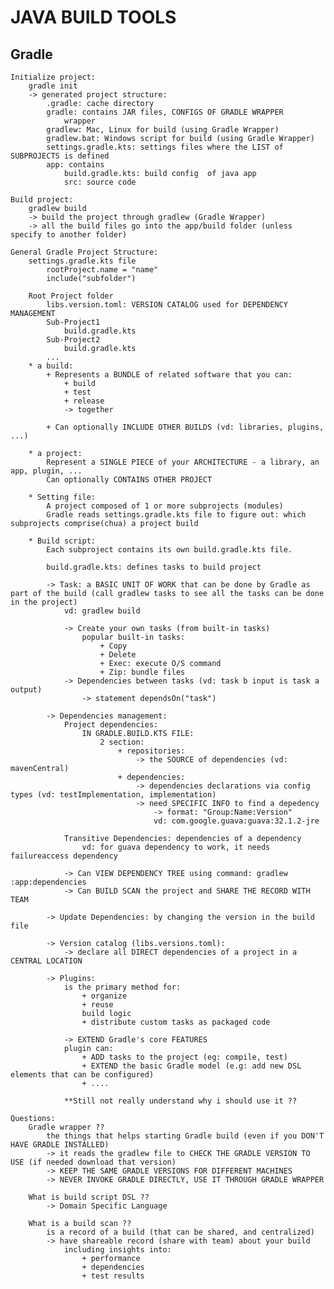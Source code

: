 # JAVA BUILD TOOLS

## Gradle 
    Initialize project: 
        gradle init 
        -> generated project structure: 
            .gradle: cache directory
            gradle: contains JAR files, CONFIGS OF GRADLE WRAPPER  
                wrapper
            gradlew: Mac, Linux for build (using Gradle Wrapper)
            gradlew.bat: Windows script for build (using Gradle Wrapper)
            settings.gradle.kts: settings files where the LIST of SUBPROJECTS is defined  
            app: contains 
                build.gradle.kts: build config  of java app 
                src: source code

    Build project:  
        gradlew build 
        -> build the project through gradlew (Gradle Wrapper) 
        -> all the build files go into the app/build folder (unless specify to another folder)

    General Gradle Project Structure: 
        settings.gradle.kts file 
            rootProject.name = "name"
            include("subfolder")

        Root Project folder
            libs.version.toml: VERSION CATALOG used for DEPENDENCY MANAGEMENT 
            Sub-Project1
                build.gradle.kts
            Sub-Project2
                build.gradle.kts
            ...
        * a build: 
            + Represents a BUNDLE of related software that you can: 
                + build
                + test 
                + release 
                -> together 

            + Can optionally INCLUDE OTHER BUILDS (vd: libraries, plugins, ...)

        * a project: 
            Represent a SINGLE PIECE of your ARCHITECTURE - a library, an app, plugin, ... 
            Can optionally CONTAINS OTHER PROJECT 

        * Setting file:     
            A project composed of 1 or more subprojects (modules)
            Gradle reads settings.gradle.kts file to figure out: which subprojects comprise(chua) a project build 

        * Build script:
            Each subproject contains its own build.gradle.kts file.

            build.gradle.kts: defines tasks to build project 

            -> Task: a BASIC UNIT OF WORK that can be done by Gradle as part of the build (call gradlew tasks to see all the tasks can be done in the project)
                vd: gradlew build 

                -> Create your own tasks (from built-in tasks)
                    popular built-in tasks:
                        + Copy
                        + Delete 
                        + Exec: execute O/S command 
                        + Zip: bundle files
                -> Dependencies between tasks (vd: task b input is task a output)
                    -> statement dependsOn("task")

            -> Dependencies management: 
                Project dependencies:  
                    IN GRADLE.BUILD.KTS FILE:
                        2 section: 
                            + repositories: 
                                -> the SOURCE of dependencies (vd: mavenCentral)
                            + dependencies: 
                                -> dependencies declarations via config types (vd: testImplementation, implementation)
                                -> need SPECIFIC INFO to find a depedency 
                                    -> format: "Group:Name:Version"
                                    vd: com.google.guava:guava:32.1.2-jre

                Transitive Dependencies: dependencies of a dependency 
                    vd: for guava dependency to work, it needs failureaccess dependency

                -> Can VIEW DEPENDENCY TREE using command: gradlew :app:dependencies
                -> Can BUILD SCAN the project and SHARE THE RECORD WITH TEAM 

            -> Update Dependencies: by changing the version in the build file 

            -> Version catalog (libs.versions.toml):  
                -> declare all DIRECT dependencies of a project in a CENTRAL LOCATION 

            -> Plugins: 
                is the primary method for: 
                    + organize 
                    + reuse 
                    build logic 
                    + distribute custom tasks as packaged code

                -> EXTEND Gradle's core FEATURES 
                plugin can:
                    + ADD tasks to the project (eg: compile, test)
                    + EXTEND the basic Gradle model (e.g: add new DSL elements that can be configured)
                    + ....

                **Still not really understand why i should use it ??  

    Questions: 
        Gradle wrapper ?? 
            the things that helps starting Gradle build (even if you DON'T HAVE GRADLE INSTALLED)
            -> it reads the gradlew file to CHECK THE GRADLE VERSION TO USE (if needed download that version)
            -> KEEP THE SAME GRADLE VERSIONS FOR DIFFERENT MACHINES  
            -> NEVER INVOKE GRADLE DIRECTLY, USE IT THROUGH GRADLE WRAPPER 

        What is build script DSL ?? 
            -> Domain Specific Language 

        What is a build scan ?? 
            is a record of a build (that can be shared, and centralized)
            -> have shareable record (share with team) about your build 
                including insights into:
                    + performance
                    + dependencies 
                    + test results